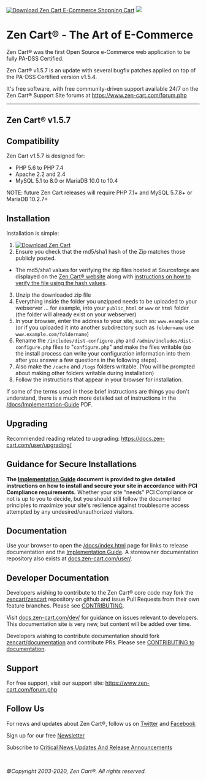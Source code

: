 [![Download Zen Cart E-Commerce Shopping Cart ](https://img.shields.io/sourceforge/dm/zencart.svg)](https://sourceforge.net/projects/zencart/files/latest/download) ![](https://github.com/zencart/zencart/workflows/Zen%20Cart%20Tests/badge.svg?branch=v157)


Zen Cart&reg; - The Art of E-Commerce
===============

Zen Cart&reg; was the first Open Source e-Commerce web application to be fully PA-DSS Certified.

Zen Cart&reg; v1.5.7 is an update with several bugfix patches applied on top of the PA-DSS Certified version v1.5.4.

It's free software, with free community-driven support available 24/7 on the Zen Cart&reg; Support Site forums at <https://www.zen-cart.com/forum.php>

--------------------


Zen Cart&reg; v1.5.7
---------------------

Compatibility
-------------
Zen Cart v1.5.7 is designed for:
 * PHP 5.6 to PHP 7.4
 * Apache 2.2 and 2.4
 * MySQL 5.1 to 8.0 or MariaDB 10.0 to 10.4

NOTE: future Zen Cart releases will require PHP 7.1+ and MySQL 5.7.8+ or MariaDB 10.2.7+


Installation
------------

Installation is simple:

1. [![Download Zen Cart](https://a.fsdn.com/con/app/sf-download-button)](https://sourceforge.net/projects/zencart/files/latest/download)
2. Ensure you check that the md5/sha1 hash of the Zip matches those publicly posted.
  * The md5/sha1 values for verifying the zip files hosted at Sourceforge are displayed on the [Zen Cart&reg; website](https://www.zen-cart.com/) along with [instructions on how to verify the file using the hash values](https://docs.zen-cart.com/user/installing/installing_misc/#how-to-validate-the-integrity-of-a-downloaded-file-md5-or-sha1-checksums).
3. Unzip the downloaded zip file 
4. Everything inside the folder you unzipped needs to be uploaded to your webserver … for example, into your `public_html` or `www` or `html` folder (the folder will already exist on your webserver)
5. In your browser, enter the address to your site, such as: `www.example.com` (or if you uploaded it into another subdirectory such as `foldername` use `www.example.com/foldername`)
6. Rename the `/includes/dist-configure.php` and `/admin/includes/dist-configure.php` files to "`configure.php`" and make the files writable (so the install process can write your configuration information into them after you answer a few questions in the following steps).
7. Also make the `/cache` and `/logs` folders writable. (You will be prompted about making other folders writable during installation)
8. Follow the instructions that appear in your browser for installation. 

If some of the terms used in these brief instructions are things you don't understand, there is a much more detailed set of instructions in the [/docs/Implementation-Guide](https://www.zen-cart.com/docs/implementation-guide-v157.pdf) PDF.

Upgrading
---------
Recommended reading related to upgrading: https://docs.zen-cart.com/user/upgrading/


Guidance for Secure Installations
---------------------------------
__The [Implementation Guide](https://www.zen-cart.com/docs/implementation-guide-v157.pdf) document is provided to give detailed instructions on how to install and secure your site in accordance with PCI Compliance requirements.__ Whether your site "needs" PCI Compliance or not is up to you to decide, but you should still follow the documented principles to maximize your site's resilience against troublesome access attempted by any undesired/unauthorized visitors.


Documentation
-------------
Use your browser to open the [/docs/index.html](https://www.zen-cart.com/docs/index.html) page for links to release documentation and the [Implementation Guide](https://www.zen-cart.com/docs/implementation-guide-v157.pdf).  A storeowner documentation repository also exists at [docs.zen-cart.com/user/](https://docs.zen-cart.com/user/). 

Developer Documentation
-----------------------
Developers wishing to contribute to the Zen Cart&reg; core code may fork the [zencart/zencart](https://github.com/zencart/zencart) repository on github and issue Pull Requests from their own feature branches.  Please see [CONTRIBUTING](CONTRIBUTING.md). 

Visit [docs.zen-cart.com/dev/](https://docs.zen-cart.com/dev/) for guidance on issues relevant to developers. This documentation site is very new, but content will be added over time.  

Developers wishing to contribute documentation should fork [zencart/documentation](https://github.com/zencart/documentation) and contribute PRs.  Please see [CONTRIBUTING to documentation](https://github.com/zencart/documentation/blob/master/CONTRIBUTING.md).


Support
-------
For free support, visit our support site: https://www.zen-cart.com/forum.php

Follow Us
---------
For news and updates about Zen Cart&reg;, follow us on [Twitter](http://twitter.com/zencart) and [Facebook](http://facebook.com/zencart)

Sign up for our free [Newsletter](http://eepurl.com/bafnNj)

Subscribe to [Critical News Updates And Release Announcements](https://www.zen-cart.com/subscription.php?do=addsubscription&f=2)


&nbsp;  

*&copy;Copyright 2003-2020, Zen Cart&reg;. All rights reserved.*


